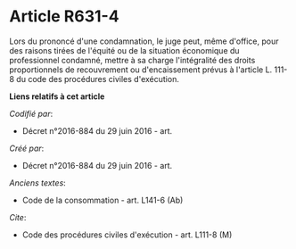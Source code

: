 # Article R631-4

Lors du prononcé d'une condamnation, le juge peut, même d'office, pour des raisons tirées de l'équité ou de la situation
économique du professionnel condamné, mettre à sa charge l'intégralité des droits proportionnels de recouvrement ou
d'encaissement prévus à l'article L. 111-8 du code des procédures civiles d'exécution.

**Liens relatifs à cet article**

_Codifié par_:

  - Décret n°2016-884 du 29 juin 2016 - art.

_Créé par_:

  - Décret n°2016-884 du 29 juin 2016 - art.

_Anciens textes_:

  - Code de la consommation - art. L141-6 (Ab)

_Cite_:

  - Code des procédures civiles d'exécution - art. L111-8 (M)

